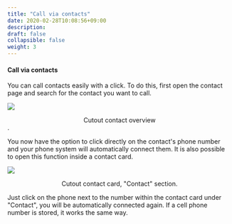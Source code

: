 ```yaml
---
title: "Call via contacts"
date: 2020-02-28T10:08:56+09:00
description: 
draft: false
collapsible: false
weight: 3
---
```


#### Call via contacts

You can call contacts easily with a click. To do this, first open the contact page and search for the contact you want to call.

![](/images/connectornav/cti/kontakte1.png)<center>Cutout contact overview</center>.

You now have the option to click directly on the contact's phone number and your phone system will automatically connect them. It is also possible to open this function inside a contact card.

![](/images/connectornav/cti/kontakte2.png)<center>Cutout contact card, "Contact" section.</center>

Just click on the phone next to the number within the contact card under "Contact", you will be automatically connected again. If a cell phone number is stored, it works the same way.